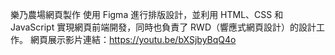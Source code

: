 樂乃農場網頁製作
使用 Figma 進行排版設計，並利用 HTML、CSS 和 JavaScript 實現網頁前端開發，同時也負責了 RWD（響應式網頁設計）的設計工作。
網頁展示影片連結：https://youtu.be/bXSjbyBqQ4o

